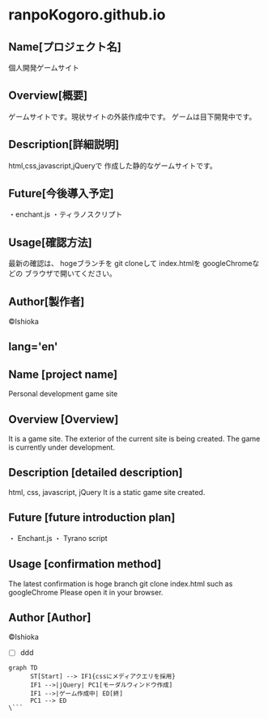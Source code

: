 # ranpoKogoro.github.io

## Name[プロジェクト名]
個人開発ゲームサイト

## Overview[概要]
ゲームサイトです。現状サイトの外装作成中です。
ゲームは目下開発中です。

## Description[詳細説明]
html,css,javascript,jQueryで
作成した静的なゲームサイトです。

## Future[今後導入予定]
・enchant.js
・ティラノスクリプト

## Usage[確認方法]
最新の確認は、
hogeブランチを
git cloneして
index.htmlを
googleChromeなどの
ブラウザで開いてください。

## Author[製作者]
©︎Ishioka

## lang='en'

## Name [project name]
Personal development game site

## Overview [Overview]
It is a game site. The exterior of the current site is being created.
The game is currently under development.

## Description [detailed description]
html, css, javascript, jQuery
It is a static game site created.

## Future [future introduction plan]
・ Enchant.js
・ Tyrano script

## Usage [confirmation method]
The latest confirmation is
hoge branch
git clone
index.html
such as googleChrome
Please open it in your browser.

## Author [Author]
©︎Ishioka
 - [ ] ddd
```mermaid
graph TD
      ST[Start] --> IF1{cssにメディアクエリを採用}
      IF1 -->|jQuery| PC1[モーダルウィンドウ作成]
      IF1 -->|ゲーム作成中| ED[終]
      PC1 --> ED
\```
